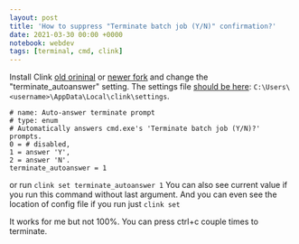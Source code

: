 ```yaml
---
layout: post
title: 'How to suppress "Terminate batch job (Y/N)" confirmation?'
date: 2021-03-30 00:00 +0000
notebook: webdev
tags: [terminal, cmd, clink]
---
```

Install Clink [old orininal](http://mridgers.github.io/clink/) or [newer fork](https://chrisant996.github.io/clink/) and change the "terminate_autoanswer" setting. The settings file [should be here](https://github.com/mridgers/clink/blob/master/docs/clink.md#file-locations): `C:\Users\<username>\AppData\Local\clink\settings`.
```
# name: Auto-answer terminate prompt 
# type: enum 
# Automatically answers cmd.exe's 'Terminate batch job (Y/N)?' prompts. 
0 = # disabled, 
1 = answer 'Y', 
2 = answer 'N'. 
terminate_autoanswer = 1 
```
or run `clink set terminate_autoanswer 1`
You can also see current value if you run this command without last argument. And you can even see the location of config file if you run just `clink set`

It works for me but not 100%. You can press ctrl+c couple times to terminate.